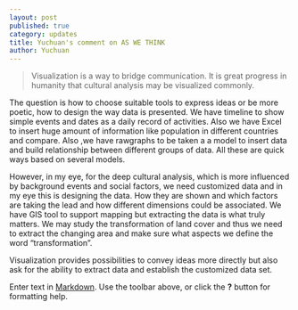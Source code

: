 ```yaml
---
layout: post
published: true
category: updates
title: Yuchuan's comment on AS WE THINK
author: Yuchuan
---
```

>Visualization is a way to bridge communication. It is great progress in humanity that cultural analysis may be visualized commonly.

The question is how to choose suitable tools to express ideas or be more poetic, how to design the way data is presented. We have timeline to show simple events and dates as a daily record of activities. Also we have Excel to insert huge amount of information like population in different countries and compare. Also ,we have rawgraphs to be taken a a model to insert data and build relationship between different groups of data. All these are quick ways based on several models.

However, in my eye, for the deep cultural analysis, which is more influenced by background events and social factors, we need customized data and in my eye this is designing the data. How they are shown and which factors are taking the lead and how different dimensions could be associated. We have GIS tool to support mapping but extracting the data is what truly matters. We may study the transformation of land cover and thus we need to extract the changing area and make sure what aspects we define the word “transformation”.

Visualization provides possibilities to convey ideas more directly but also ask for the ability to extract data and establish the customized data set.

Enter text in [Markdown](http://daringfireball.net/projects/markdown/). Use the toolbar above, or click the **?** button for formatting help.
